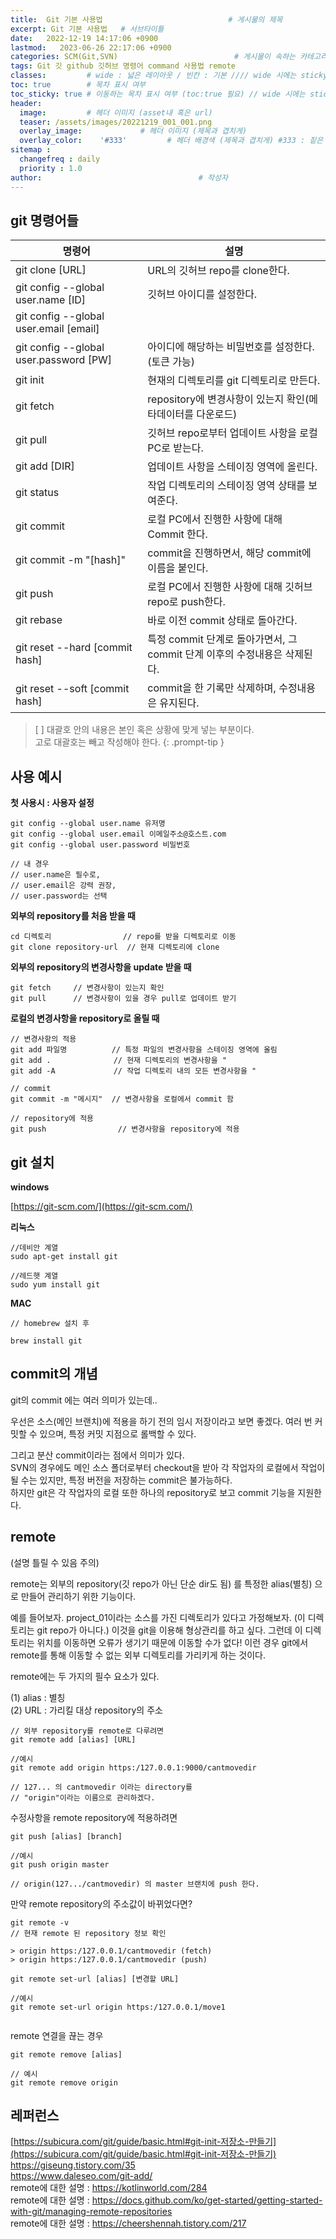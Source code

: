 ```yaml
---
title:  Git 기본 사용법                            # 게시물의 제목
excerpt: Git 기본 사용법   # 서브타이틀
date:   2022-12-19 14:17:06 +0900
lastmod:   2023-06-26 22:17:06 +0900
categories: SCM(Git,SVN)                          # 게시물이 속하는 카테고리
tags: Git 깃 github 깃허브 명령어 command 사용법 remote                             # 태그
classes:         # wide : 넓은 레이아웃 / 빈칸 : 기본 //// wide 시에는 sticky toc 불가
toc: true        # 목차 표시 여부
toc_sticky: true # 이동하는 목차 표시 여부 (toc:true 필요) // wide 시에는 sticky toc 불가
header: 
  image:         # 헤더 이미지 (asset내 혹은 url)
  teaser: /assets/images/20221219_001_001.png
  overlay_image:             # 헤더 이미지 (제목과 겹치게)
  overlay_color:    '#333'         # 헤더 배경색 (제목과 겹치게) #333 : 짙은 회색
sitemap :
  changefreq : daily
  priority : 1.0
author:                                   # 작성자
---
```

<!--postNo: 20221219_001-->



## git 명령어들

|명령어|설명|
|---|---|
|git clone [URL]|URL의 깃허브 repo를 clone한다.|
|git config --global user.name [ID]|깃허브 아이디를 설정한다.|
|git config --global user.email [email]|
|git config --global user.password [PW]|아이디에 해당하는 비밀번호를 설정한다. (토큰 가능)|
|git init|현재의 디렉토리를 git 디렉토리로 만든다.|
|git fetch|repository에 변경사항이 있는지 확인(메타데이터를 다운로드)|
|git pull|깃허브 repo로부터 업데이트 사항을 로컬 PC로 받는다.|
|git add [DIR]|업데이트 사항을 스테이징 영역에 올린다.|
|git status|작업 디렉토리의 스테이징 영역 상태를 보여준다.|
|git commit|로컬 PC에서 진행한 사항에 대해 Commit 한다.|
|git commit -m "[hash]"|commit을 진행하면서, 해당 commit에 이름을 붙인다.|
|git push|로컬 PC에서 진행한 사항에 대해 깃허브 repo로 push한다.|
|git rebase|바로 이전 commit 상태로 돌아간다.|
|git reset --hard [commit hash]|특정 commit 단계로 돌아가면서, 그 commit 단계 이후의 수정내용은 삭제된다.|
|git reset --soft [commit hash]|commit을 한 기록만 삭제하며, 수정내용은 유지된다.|

> [ ] 대괄호 안의 내용은 본인 혹은 상황에 맞게 넣는 부분이다.  
> 고로 대괄호는 빼고 작성해야 한다.
{: .prompt-tip }


## 사용 예시  

**첫 사용시 : 사용자 설정**  

```terminal
git config --global user.name 유저명
git config --global user.email 이메일주소@호스트.com
git config --global user.password 비밀번호

// 내 경우
// user.name은 필수로,
// user.email은 강력 권장,
// user.password는 선택
```

**외부의 repository를 처음 받을 때**  

```terminal
cd 디렉토리                // repo를 받을 디렉토리로 이동
git clone repository-url  // 현재 디렉토리에 clone
```

**외부의 repository의 변경사항을 update 받을 때**

```terminal
git fetch     // 변경사항이 있는지 확인
git pull      // 변경사항이 있을 경우 pull로 업데이트 받기
```

**로컬의 변경사항을 repository로 올릴 때**

```terminal
// 변경사항의 적용
git add 파일명          // 특정 파일의 변경사항을 스테이징 영역에 올림
git add .              // 현재 디렉토리의 변경사항을 "
git add -A             // 작업 디렉토리 내의 모든 변경사항을 "

// commit
git commit -m "메시지"  // 변경사항을 로컬에서 commit 함

// repository에 적용
git push                // 변경사항을 repository에 적용

```


## git 설치  

**windows**  

[https://git-scm.com/](https://git-scm.com/)  

**리눅스**  

```terminal
//데비안 계열
sudo apt-get install git

//레드햇 계열
sudo yum install git
```

**MAC**  

```terminal
// homebrew 설치 후

brew install git
```


## commit의 개념  

git의 commit 에는 여러 의미가 있는데..  

우선은 소스(메인 브랜치)에 적용을 하기 전의 임시 저장이라고 보면 좋겠다.
여러 번 커밋할 수 있으며, 특정 커밋 지점으로 롤백할 수 있다.  

그리고 분산 commit이라는 점에서 의미가 있다.  
SVN의 경우에도 메인 소스 폴더로부터 checkout을 받아 각 작업자의 로컬에서 작업이 될 수는 있지만, 특정 버전을 저장하는 commit은 불가능하다.  
하지만 git은 각 작업자의 로컬 또한 하나의 repository로 보고 commit 기능을 지원한다.  



## remote  

(설명 틀릴 수 있음 주의)

remote는 외부의 repository(깃 repo가 아닌 단순 dir도 됨) 를 특정한 alias(별칭) 으로 만들어 관리하기 위한 기능이다.  

예를 들어보자. project_01이라는 소스를 가진 디렉토리가 있다고 가정해보자. (이 디렉토리는 git repo가 아니다.) 이것을 git을 이용해 형상관리를 하고 싶다. 그런데 이 디렉토리는 위치를 이동하면 오류가 생기기 때문에 이동할 수가 없다! 이런 경우 git에서 remote를 통해 이동할 수 없는 외부 디렉토리를 가리키게 하는 것이다.  

remote에는 두 가지의 필수 요소가 있다.  

(1) alias : 별칭  
(2) URL : 가리킬 대상 repository의 주소  

```terminal
// 외부 repository를 remote로 다루려면
git remote add [alias] [URL]

//예시
git remote add origin https:/127.0.0.1:9000/cantmovedir

// 127... 의 cantmovedir 이라는 directory를
// "origin"이라는 이름으로 관리하겠다.
```

수정사항을 remote repository에 적용하려면

```terminal
git push [alias] [branch]

//예시
git push origin master

// origin(127.../cantmovedir) 의 master 브랜치에 push 한다.
```

만약 remote repository의 주소값이 바뀌었다면?

```terminal
git remote -v
// 현재 remote 된 repository 정보 확인

> origin https:/127.0.0.1/cantmovedir (fetch)
> origin https:/127.0.0.1/cantmovedir (push)

git remote set-url [alias] [변경할 URL]

//예시
git remote set-url origin https:/127.0.0.1/move1


```

remote 연결을 끊는 경우

```terminal
git remote remove [alias]

// 예시
git remote remove origin
```




## 레퍼런스
[https://subicura.com/git/guide/basic.html#git-init-저장소-만들기](https://subicura.com/git/guide/basic.html#git-init-저장소-만들기)  
https://giseung.tistory.com/35  
https://www.daleseo.com/git-add/  
remote에 대한 설명 : https://kotlinworld.com/284  
remote에 대한 설명 : https://docs.github.com/ko/get-started/getting-started-with-git/managing-remote-repositories  
remote에 대한 설명 : https://cheershennah.tistory.com/217  